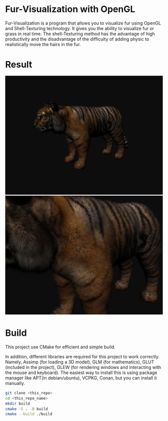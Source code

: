 # Fur-Visualization with OpenGL

Fur-Visualization is a program that allows you to visualize fur using OpenGL and Shell-Texturing technology. It gives you the ability to visualize fur or grass in real time. The shell-Texturing method has the advantage of high productivity and the disadvantage of the difficulty of adding physic to realistically move the hairs in the fur.

# Result

![fur visualization](./repo_media/visualization_1.png)
![fur visualization](./repo_media/visualization_2.png)

# Build

This project use CMake for efficient and simple build.

In addition, different libraries are required for this project to work correctly. Namely, Assimp (for loading a 3D model), GLM (for mathematics), GLUT (included in the project), GLEW (for rendering windows and interacting with the mouse and keyboard). The easiest way to install this is using package manager like APT(in debian/ubuntu), VCPKG, Conan, but you can install it manually.

```bash
git clone <this_repo>
cd <this_repo_name>
mkdir build
cmake -S . -B build
cmake --build ./build
```
